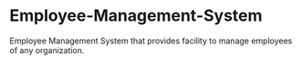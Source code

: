 # Employee-Management-System
Employee Management System that provides facility to manage employees of any organization.
